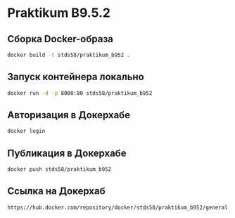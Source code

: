 # Praktikum B9.5.2

## Сборка Docker-образа 
```bash
docker build -t stds58/praktikum_b952 .
```
## Запуск контейнера локально 
```bash
docker run -d -p 8080:80 stds58/praktikum_b952
```
## Авторизация в Докерхабе
```bash
docker login
```
## Публикация в Докерхабе
```bash
docker push stds58/praktikum_b952
```
## Ссылка на Докерхаб
```bash
https://hub.docker.com/repository/docker/stds58/praktikum_b952/general
```
